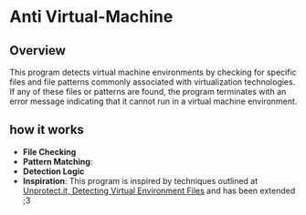 # Anti Virtual-Machine

## Overview

This program detects virtual machine environments by checking for specific files and file patterns commonly associated with virtualization technologies. If any of these files or patterns are found, the program terminates with an error message indicating that it cannot run in a virtual machine environment.

## how it works

- **File Checking**
- **Pattern Matching**:
- **Detection Logic**
- **Inspiration**: This program is inspired by techniques outlined at [Unprotect.it, Detecting Virtual Environment Files](https://unprotect.it/technique/detecting-virtual-environment-files/) and has been extended ;3
